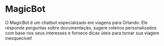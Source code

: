 # MagicBot
O MagicBot é um chatbot especializado em viagens para Orlando. Ele responde perguntas sobre documentação, sugere roteiros personalizados com base nos seus interesses e fornece dicas úteis para tornar sua viagem inesquecível!
